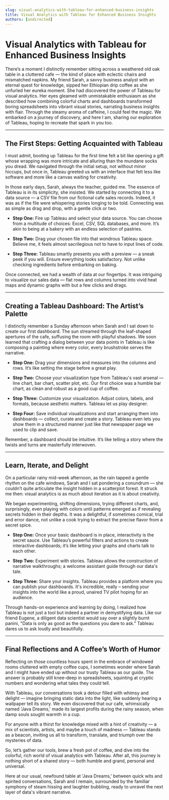 ```yaml
---
slug: visual-analytics-with-tableau-for-enhanced-business-insights
title: Visual Analytics with Tableau for Enhanced Business Insights
authors: [undirected]
---
```



# Visual Analytics with Tableau for Enhanced Business Insights

There’s a moment I distinctly remember sitting across a weathered old oak table in a cluttered cafe — the kind of place with eclectic chairs and mismatched napkins. My friend Sarah, a savvy business analyst with an eternal quest for knowledge, sipped her Ethiopian drip coffee as she unfurled her eureka moment. She had discovered the power of Tableau for visual analytics. Her eyes gleamed with unmistakable enthusiasm as she described how combining colorful charts and dashboards transformed boring spreadsheets into vibrant visual stories, narrating business insights with flair. Through the steamy aroma of caffeine, I could feel the magic. We embarked on a journey of discovery, and here I am, sharing our exploration of Tableau, hoping to recreate that spark in you too.

---

## The First Steps: Getting Acquainted with Tableau

I must admit, booting up Tableau for the first time felt a bit like opening a gift whose wrapping was more intricate and alluring than the mundane socks you dread. We navigated through the initial setup, not without minor hiccups, but once in, Tableau greeted us with an interface that felt less like software and more like a canvas waiting for creativity.

In those early days, Sarah, always the teacher, guided me. The essence of Tableau is in its simplicity, she insisted. We started by connecting it to a data source — a CSV file from our fictional cafe sales records. Indeed, it was as if the file were whispering stories longing to be told. Connecting was as simple as drag and drop, with a gentle click or two.

- **Step One:** Fire up Tableau and select your data source. You can choose from a multitude of choices: Excel, CSV, SQL databases, and more. It’s akin to being at a bakery with an endless selection of pastries.
  
- **Step Two:** Drag your chosen file into that wondrous Tableau space. Believe me, it feels almost sacrilegious not to have to input lines of code.

- **Step Three:** Tableau smartly presents you with a preview — a sneak peek if you will. Ensure everything looks satisfactory. Not unlike checking ingredients before embarking on baking.

Once connected, we had a wealth of data at our fingertips. It was intriguing to visualize our sales data — flat rows and columns turned into vivid heat maps and dynamic graphs with but a few clicks and drags.

---

## Creating a Tableau Dashboard: The Artist’s Palette

I distinctly remember a Sunday afternoon when Sarah and I sat down to create our first dashboard. The sun streamed through the leaf-shaped apertures of the cafe, suffusing the room with playful shadows. We soon learned that crafting a dialog between your data points in Tableau is like composing a painting where every color, every brushstroke serves the narrative.

- **Step One:** Drag your dimensions and measures into the columns and rows. It’s like setting the stage before a great play.

- **Step Two:** Choose your visualization type from Tableau's vast arsenal — line chart, bar chart, scatter plot, etc. Our first choice was a humble bar chart, as clean and robust as a good cup of coffee.

- **Step Three:** Customize your visualization. Adjust colors, labels, and formats, because aesthetic matters. Tableau let us play designer.

- **Step Four:** Save individual visualizations and start arranging them into dashboards — collect, curate and create a story. Tableau even lets you show them in a structured manner just like that newspaper page we used to clip and save.

Remember, a dashboard should be intuitive. It’s like telling a story where the twists and turns are masterfully interwoven.

---

## Learn, Iterate, and Delight

On a particular rainy mid-week afternoon, as the rain tapped a gentle rhythm on the cafe windows, Sarah and I sat pondering a conundrum — she couldn’t quite articulate the insight hidden in a scatterplot forest. It struck me then: visual analytics is as much about iteration as it is about creativity.

We began experimenting, shifting dimensions, trying different charts, and, surprisingly, even playing with colors until patterns emerged as if revealing secrets hidden in their depths. It was a delightful, if sometimes comical, trial and error dance, not unlike a cook trying to extract the precise flavor from a secret spice.

- **Step One:** Once your basic dashboard is in place, interactivity is the secret sauce. Use Tableau’s powerful filters and actions to create interactive dashboards; it’s like letting your graphs and charts talk to each other.

- **Step Two:** Experiment with stories. Tableau allows the construction of narrative walkthroughs; a welcome assistant guide through our data's tale.

- **Step Three:** Share your insights. Tableau provides a platform where you can publish your dashboards. It's incredible, really – sending your insights into the world like a proud, unaired TV pilot hoping for an audience.

Through hands-on experience and learning by doing, I realized how Tableau is not just a tool but indeed a partner in demystifying data. Like our friend Eugene, a diligent data scientist would say over a slightly burnt panini, "Data is only as good as the questions you dare to ask." Tableau dares us to ask loudly and beautifully.

---

## Final Reflections and A Coffee’s Worth of Humor

Reflecting on those countless hours spent in the embrace of windowed rooms cluttered with empty coffee cups, I sometimes wonder where Sarah and I might have ended up without our trusty Tableau as our guide. The answer is probably still knee-deep in spreadsheets, squinting at cryptic numbers and wondering what tales they could tell.

With Tableau, our conversations took a detour filled with whimsy and delight — imagine bringing static data into the light, like suddenly hearing a wallpaper tell its story. We even discovered that our cafe, whimsically named 'Java Dreams,' made its largest profits during the rainy season, when damp souls sought warmth in a cup.

For anyone with a thirst for knowledge mixed with a hint of creativity — a mix of scientists, artists, and maybe a touch of madness — Tableau stands as a beacon, inviting us all to transform, translate, and triumph over the mysteries of data.

So, let’s gather our tools, brew a fresh pot of coffee, and dive into the colorful, rich world of visual analytics with Tableau. After all, this journey is nothing short of a shared story — both humble and grand, personal and universal.

Here at our usual, newfound table at 'Java Dreams,' between quick wits and spirited conversations, Sarah and I remain, surrounded by the familiar symphony of steam hissing and laughter bubbling, ready to unravel the next layer of data's vibrant narrative.